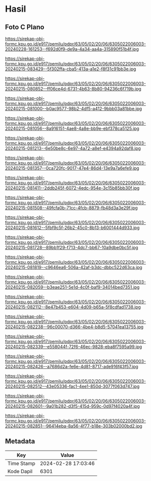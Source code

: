 # Hasil

## Foto C Plano

https://sirekap-obj-formc.kpu.go.id/e917/pemilu/pdpr/63/05/02/20/06/6305022006003-20240228-161253--f692d0f9-de9a-4a34-aa4a-315890f51b4f.jpg

https://sirekap-obj-formc.kpu.go.id/e917/pemilu/pdpr/63/05/02/20/06/6305022006003-20240215-083429--5f302ffa-cba5-413a-a1e2-f8f31c91bb3e.jpg

https://sirekap-obj-formc.kpu.go.id/e917/pemilu/pdpr/63/05/02/20/06/6305022006003-20240215-080852--ff06ce4d-6731-4b63-8b80-94236c6f719b.jpg

https://sirekap-obj-formc.kpu.go.id/e917/pemilu/pdpr/63/05/02/20/06/6305022006003-20240215-081000--b0ac9577-98b2-4df5-a412-9bbb03a81bbe.jpg

https://sirekap-obj-formc.kpu.go.id/e917/pemilu/pdpr/63/05/02/20/06/6305022006003-20240215-081056--8a916151-4ae8-4a8e-bb9e-ebf378ca5125.jpg

https://sirekap-obj-formc.kpu.go.id/e917/pemilu/pdpr/63/05/02/20/06/6305022006003-20240215-081213--6e50be8c-6e97-4a72-a8ef-e4394a92daf8.jpg

https://sirekap-obj-formc.kpu.go.id/e917/pemilu/pdpr/63/05/02/20/06/6305022006003-20240215-081357--0ca720fc-9017-47e4-86d4-13e9a7a6efe9.jpg

https://sirekap-obj-formc.kpu.go.id/e917/pemilu/pdpr/63/05/02/20/06/6305022006003-20240215-081411--2ddb245f-6072-4edc-954e-3c15b85bb30f.jpg

https://sirekap-obj-formc.kpu.go.id/e917/pemilu/pdpr/63/05/02/20/06/6305022006003-20240215-081508--49fcfa0b-71cc-4fcb-8879-fb48d3a3e29f.jpg

https://sirekap-obj-formc.kpu.go.id/e917/pemilu/pdpr/63/05/02/20/06/6305022006003-20240215-081612--5fbf9c5f-26b2-45c0-8b13-b6001444d933.jpg

https://sirekap-obj-formc.kpu.go.id/e917/pemilu/pdpr/63/05/02/20/06/6305022006003-20240215-081728--89bb1f29-f713-4dc7-bb67-10a9dbe0bc5f.jpg

https://sirekap-obj-formc.kpu.go.id/e917/pemilu/pdpr/63/05/02/20/06/6305022006003-20240215-081819--c9646ea6-506a-42af-b3dc-dbbc522d63ca.jpg

https://sirekap-obj-formc.kpu.go.id/e917/pemilu/pdpr/63/05/02/20/06/6305022006003-20240215-082059--b3eae251-5e1d-4c0f-baf9-34014bed7351.jpg

https://sirekap-obj-formc.kpu.go.id/e917/pemilu/pdpr/63/05/02/20/06/6305022006003-20240215-082112--8e47b453-e604-4d09-b65a-5f8cdfad1738.jpg

https://sirekap-obj-formc.kpu.go.id/e917/pemilu/pdpr/63/05/02/20/06/6305022006003-20240215-082238--96c00070-d366-4be4-b8d5-57041ea13755.jpg

https://sirekap-obj-formc.kpu.go.id/e917/pemilu/pdpr/63/05/02/20/06/6305022006003-20240215-082339--e558044f-72f6-46ec-9828-eba8f7595a99.jpg

https://sirekap-obj-formc.kpu.go.id/e917/pemilu/pdpr/63/05/02/20/06/6305022006003-20240215-082426--a7686d2a-fe6e-4d81-8717-ade916f43f57.jpg

https://sirekap-obj-formc.kpu.go.id/e917/pemilu/pdpr/63/05/02/20/06/6305022006003-20240215-082512--43e05336-fac1-4ee1-850d-3077f063d747.jpg

https://sirekap-obj-formc.kpu.go.id/e917/pemilu/pdpr/63/05/02/20/06/6305022006003-20240215-082601--9a01b282-d3f5-415d-959c-0d97f4020a4f.jpg

https://sirekap-obj-formc.kpu.go.id/e917/pemilu/pdpr/63/05/02/20/06/6305022006003-20240215-082851--96414eba-8a56-4f77-b18e-303b02000bd2.jpg


## Metadata

| Key        | Value               |
| ---------- | ------------------- |
| Time Stamp | 2024-02-28 17:03:46 |
| Kode Dapil | 6301                |



